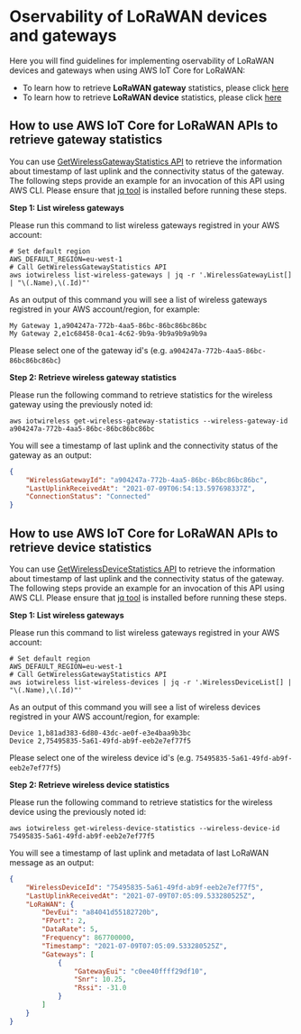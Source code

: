 # Oservability of LoRaWAN devices and gateways

Here you will find guidelines for implementing oservability of LoRaWAN devices and gateways when using AWS IoT Core for LoRaWAN:
- To learn how to retrieve **LoRaWAN gateway** statistics, please click [here](#how-to-use-aws-iot-core-for-lorawan-apis-to-retrieve-gateway-statistics)
- To learn how to retrieve **LoRaWAN device** statistics, please click [here](#how-to-use-aws-iot-core-for-lorawan-apis-to-retrieve-device-statistics)



## How to use AWS IoT Core for LoRaWAN APIs to retrieve gateway statistics

You can use [GetWirelessGatewayStatistics API](https://docs.aws.amazon.com/iot-wireless/2020-11-22/apireference/API_GetWirelessGatewayStatistics.html) to retrieve the information about timestamp of last uplink and the connectivity status of the gateway. The following steps provide an example for an invocation of this API using AWS CLI. Please ensure that [jq tool](https://stedolan.github.io/jq/) is installed before running these steps.

**Step 1: List wireless gateways**

Please run this command to list wireless gateways registred in your AWS account:

```shell
# Set default region
AWS_DEFAULT_REGION=eu-west-1
# Call GetWirelessGatewayStatistics API
aws iotwireless list-wireless-gateways | jq -r '.WirelessGatewayList[] | "\(.Name),\(.Id)"'
```

As an output of this command you will see a list of wireless gateways registred in your AWS account/region, for example:
```
My Gateway 1,a904247a-772b-4aa5-86bc-86bc86bc86bc
My Gateway 2,e1c68458-0ca1-4c62-9b9a-9b9a9b9a9b9a
```

Please select one of the gateway id's (e.g. `a904247a-772b-4aa5-86bc-86bc86bc86bc`)

**Step 2: Retrieve wireless gateway statistics**

Please run the following command to retrieve statistics for the wireless gateway using the previously noted id:

```shell 
aws iotwireless get-wireless-gateway-statistics --wireless-gateway-id a904247a-772b-4aa5-86bc-86bc86bc86bc
```

You will see a timestamp of last uplink and the connectivity status of the gateway as an output:

```json
{
    "WirelessGatewayId": "a904247a-772b-4aa5-86bc-86bc86bc86bc",
    "LastUplinkReceivedAt": "2021-07-09T06:54:13.597698337Z",
    "ConnectionStatus": "Connected"
}
```


## How to use AWS IoT Core for LoRaWAN APIs to retrieve device statistics

You can use [GetWirelessDeviceStatistics API](https://docs.aws.amazon.com/iot-wireless/2020-11-22/apireference/API_GetWirelessDeviceStatistics.html) to retrieve the information about timestamp of last uplink and the connectivity status of the gateway. The following steps provide an example for an invocation of this API using AWS CLI. Please ensure that [jq tool](https://stedolan.github.io/jq/) is installed before running these steps.

**Step 1: List wireless gateways**

Please run this command to list wireless gateways registred in your AWS account:

```shell
# Set default region
AWS_DEFAULT_REGION=eu-west-1
# Call GetWirelessGatewayStatistics API
aws iotwireless list-wireless-devices | jq -r '.WirelessDeviceList[] | "\(.Name),\(.Id)"'
```

As an output of this command you will see a list of wireless devices registred in your AWS account/region, for example:
```
Device 1,b81ad383-6d80-43dc-ae0f-e3e4baa9b3bc
Device 2,75495835-5a61-49fd-ab9f-eeb2e7ef77f5
```

Please select one of the wireless device id's (e.g. `75495835-5a61-49fd-ab9f-eeb2e7ef77f5`)

**Step 2: Retrieve wireless device statistics**

Please run the following command to retrieve statistics for the wireless device using the previously noted id:

```shell 
aws iotwireless get-wireless-device-statistics --wireless-device-id 75495835-5a61-49fd-ab9f-eeb2e7ef77f5
```

You will see a timestamp of last uplink and metadata of last LoRaWAN message as an output:

```json
{
    "WirelessDeviceId": "75495835-5a61-49fd-ab9f-eeb2e7ef77f5",
    "LastUplinkReceivedAt": "2021-07-09T07:05:09.533280525Z",
    "LoRaWAN": {
        "DevEui": "a84041d55182720b",
        "FPort": 2,
        "DataRate": 5,
        "Frequency": 867700000,
        "Timestamp": "2021-07-09T07:05:09.533280525Z",
        "Gateways": [
            {
                "GatewayEui": "c0ee40ffff29df10",
                "Snr": 10.25,
                "Rssi": -31.0
            }
        ]
    }
}
```

